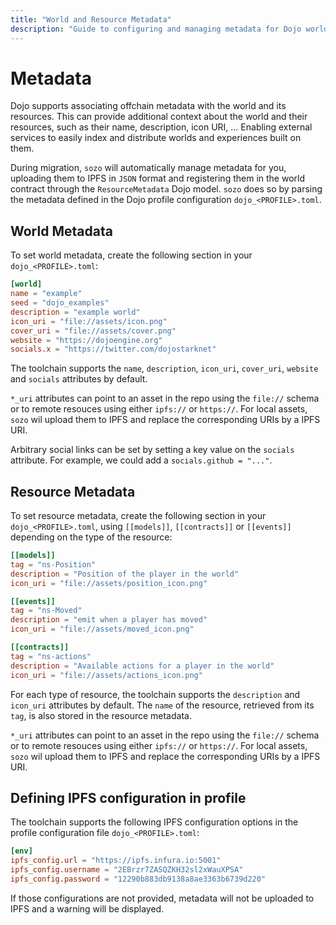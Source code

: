 ```yaml
---
title: "World and Resource Metadata"
description: "Guide to configuring and managing metadata for Dojo worlds and resources"
---
```


# Metadata

Dojo supports associating offchain metadata with the world and its resources. This can provide additional context about the world and their resources, such as their name, description, icon URI, ... Enabling external services to easily index and distribute worlds and experiences built on them.

During migration, `sozo` will automatically manage metadata for you, uploading them to IPFS in `JSON` format and registering them in the world contract through the `ResourceMetadata` Dojo model. `sozo` does so by parsing the metadata defined in the Dojo profile configuration `dojo_<PROFILE>.toml`.

## World Metadata

To set world metadata, create the following section in your `dojo_<PROFILE>.toml`:

```toml
[world]
name = "example"
seed = "dojo_examples"
description = "example world"
icon_uri = "file://assets/icon.png"
cover_uri = "file://assets/cover.png"
website = "https://dojoengine.org"
socials.x = "https://twitter.com/dojostarknet"
```

The toolchain supports the `name`, `description`, `icon_uri`, `cover_uri`, `website` and `socials` attributes by default.

`*_uri` attributes can point to an asset in the repo using the `file://` schema or to remote resouces using either `ipfs://` or `https://`. For local assets, `sozo` wil upload them to IPFS and replace the corresponding URIs by a IPFS URI.

Arbitrary social links can be set by setting a key value on the `socials` attribute. For example, we could add a `socials.github = "..."`.

## Resource Metadata

To set resource metadata, create the following section in your `dojo_<PROFILE>.toml`, using `[[models]]`, `[[contracts]]` or `[[events]]` depending on the type of the resource:

```toml
[[models]]
tag = "ns-Position"
description = "Position of the player in the world"
icon_uri = "file://assets/position_icon.png"

[[events]]
tag = "ns-Moved"
description = "emit when a player has moved"
icon_uri = "file://assets/moved_icon.png"

[[contracts]]
tag = "ns-actions"
description = "Available actions for a player in the world"
icon_uri = "file://assets/actions_icon.png"
```

For each type of resource, the toolchain supports the `description` and `icon_uri` attributes by default. The `name` of the resource, retrieved from its `tag`, is also stored in the resource metadata.

`*_uri` attributes can point to an asset in the repo using the `file://` schema or to remote resouces using either `ipfs://` or `https://`. For local assets, `sozo` wil upload them to IPFS and replace the corresponding URIs by a IPFS URI.

## Defining IPFS configuration in profile

The toolchain supports the following IPFS configuration options in the profile configuration file `dojo_<PROFILE>.toml`:

```toml
[env]
ipfs_config.url = "https://ipfs.infura.io:5001"
ipfs_config.username = "2EBrzr7ZASQZKH32sl2xWauXPSA"
ipfs_config.password = "12290b883db9138a8ae3363b6739d220"
```

If those configurations are not provided, metadata will not be uploaded to IPFS and a warning will be displayed.

